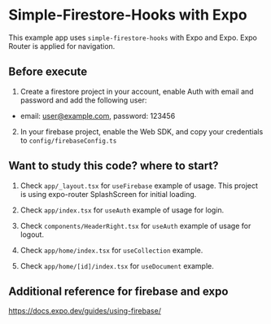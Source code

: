 # Simple-Firestore-Hooks with Expo

This example app uses `simple-firestore-hooks` with Expo and Expo. Expo Router is applied for navigation.

## Before execute

1. Create a firestore project in your account, enable Auth with email and password and add the following user:

- email: user@example.com, password: 123456

2. In your firebase project, enable the Web SDK, and copy your credentials to `config/firebaseConfig.ts`

## Want to study this code? where to start?

1. Check `app/_layout.tsx` for `useFirebase` example of usage. This project is using expo-router SplashScreen for initial loading.

2. Check `app/index.tsx` for `useAuth` example of usage for login.

3. Check `components/HeaderRight.tsx` for `useAuth` example of usage for logout.

4. Check `app/home/index.tsx` for `useCollection` example.

5. Check `app/home/[id]/index.tsx` for `useDocument` example.

## Additional reference for firebase and expo

https://docs.expo.dev/guides/using-firebase/
